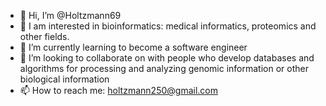 - 👋 Hi, I’m @Holtzmann69
- 👀 I am interested in bioinformatics: medical informatics, proteomics and other fields.
- 🌱 I’m currently learning to become a software engineer
- 💞️ I’m looking to collaborate on with people who develop databases and algorithms for processing and analyzing genomic information or other biological information
- 📫 How to reach me: holtzmann250@gmail.com

<!---
Holtzmann69/Holtzmann69 is a ✨ special ✨ repository because its `README.md` (this file) appears on your GitHub profile.
You can click the Preview link to take a look at your changes.
--->
